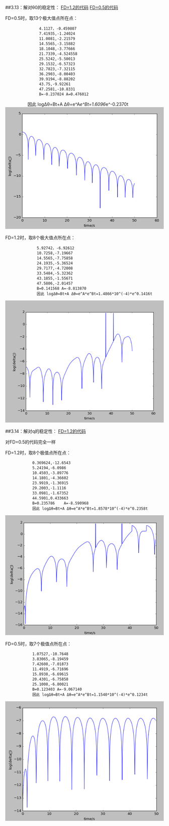 ##3.13：解对θ0的稳定性：
[FD=1.2的代码](https://github.com/woshishuishuishuishui/compuational_physics_N2014301020042/blob/master/3.13角位移的稳定性.py)
[FD=0.5的代码](https://github.com/woshishuishuishuishui/compuational_physics_N2014301020042/blob/master/3.13角位移的稳定性FD%3D0.5.py)

FD=0.5时，取13个极大值点所在点：
                   
                   4.1127，-0.459807
                   7.41935,-1.24024
                   11.0081,-2.21579
                   14.5565,-3.15882
                   18.1048,-3.77666
                   21.7339,-4.524558
                   25.5242,-5.50013
                   29.1532,-6.57323
                   32.7823,-7.32115
                   36.2903,-8.00403
                   39.9194,-8.88202
                   43.75,-9.92261
                   47.2581,-10.8331
                   B=-0.237024 A=0.476012
                   因此 logΔθ=Bt+A Δθ=e^A*e^Bt=1.6096*e^-0.2370t
![Alt text](https://github.com/woshishuishuishuishui/compuational_physics_N2014301020042/blob/master/FD%3D0.5的角位移差.png)

FD=1.2时，取8个极大值点所在点：
                  
                  5.92742，-6.92612
                  10.7258,-7.19667
                  14.5565,-7.75858
                  24.1935,-5.36524
                  29.7177,-4.72008
                  33.5484,-5.32362
                  43.1855,-1.55671
                  47.5806,-2.01457
                  B=0.141568 A=-8.813870
                  因此 logΔθ=Bt+A Δθ=e^A*e^Bt=1.4866*10^(-4)*e^0.1416t 
![Alt text](https://github.com/woshishuishuishuishui/compuational_physics_N2014301020042/blob/master/初始角位移为0.2和0.2-0.001的差.png)

##3.14：解对q的稳定性：
[FD=1.2的代码](https://github.com/woshishuishuishuishui/compuational_physics_N2014301020042/blob/master/解对q的稳定性.py)

对FD=0.5的代码完全一样

FD=1.2时，取8个极值点所在点：
                
                0.369624,-12.6543
                5.24194,-6.0986
                10.4503,-3.89776
                14.1801,-4.36602
                23.9919,-1.36915
                29.2003,-1.1116
                33.0981,-1.67352
                44.5901,0.433663
                B=0.235786    A=-8.590968
                因此 logΔθ=Bt+A Δθ=e^A*e^Bt=1.8578*10^(-4)*e^0.2358t 
![Alt text](https://github.com/woshishuishuishuishui/compuational_physics_N2014301020042/blob/master/解对q的稳定性，FD%3D1.2.png)

FD=0.5时，取7个极值点所在点：

                1.07527,-10.7648
                3.83065,-8.19459
                7.42608,-7.01873
                11.4919,-6.71696
                15.8938,-6.69615
                20.4301,-6.75858
                25.1008,-6.80021
                B=0.123403 A=-9.067140
                因此 logΔθ=Bt+A Δθ=e^A*e^Bt=1.1540*10^(-4)*e^0.1234t
![Alt text](https://github.com/woshishuishuishuishui/compuational_physics_N2014301020042/blob/master/解对q的稳定性，FD%3D0.5.png)
